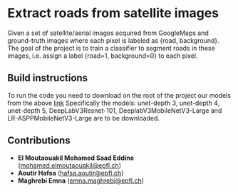 # Extract roads from satellite images

Given a set of satellite/aerial images acquired from GoogleMaps and ground-truth images where each pixel is labeled as {road, background}. The goal of the project is to train a classifier to segment roads in these images, i.e. assign a label {road=1, background=0} to each pixel. 

## Build instructions

To run the code you need to download on the root of the project our models from the above [link](https://drive.google.com/drive/folders/1jBvJiEoeOonnyCba2TN7XipkUGmnTzHY)
Specifically the models: unet-depth 3, unet-depth 4, unet-depth 5, DeepLabV3Resnet-101, DeeplabV3MobileNetV3-Large and LR-ASPPMobileNetV3-Large are to be downloaded. 

## Contributions

* **El Moutaouakil Mohamed Saad Eddine** (mohamed.elmoutaouakil@epfl.ch)
* **Aoutir Hafsa** (hafsa.aoutir@epfl.ch)
* **Maghrebi Emna** (emna.maghrebi@epfl.ch)
